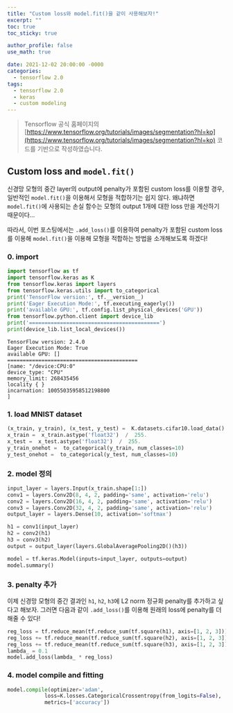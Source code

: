```yaml
---
title: "Custom loss와 model.fit()을 같이 사용해보자!"
excerpt: ""
toc: true
toc_sticky: true

author_profile: false
use_math: true

date: 2021-12-02 20:00:00 -0000
categories: 
  - tensorflow 2.0
tags:
  - tensorflow 2.0
  - keras
  - custom modeling
---
```


> Tensorflow 공식 홈페이지의 [https://www.tensorflow.org/tutorials/images/segmentation?hl=ko](https://www.tensorflow.org/tutorials/images/segmentation?hl=ko) 코드를 기반으로 작성하였습니다.

## Custom loss and `model.fit()`

신경망 모형의 중간 layer의 output에 penalty가 포함된 custom loss를 이용할 경우, 일반적인 `model.fit()`을 이용해서 모형을 적합하기는 쉽지 않다. 왜냐하면 `model.fit()`에 사용되는 손실 함수는 모형의 output 1개에 대한 loss 만을 계산하기 때문이다...

따라서, 이번 포스팅에서는 `.add_loss()`를 이용하여 penalty가 포함된 custom loss를 이용해 `model.fit()`을 이용해 모형을 적합하는 방법을 소개해보도록 하겠다!

### 0. import 

```python
import tensorflow as tf
import tensorflow.keras as K
from tensorflow.keras import layers
from tensorflow.keras.utils import to_categorical
print('TensorFlow version:', tf.__version__)
print('Eager Execution Mode:', tf.executing_eagerly())
print('available GPU:', tf.config.list_physical_devices('GPU'))
from tensorflow.python.client import device_lib
print('==========================================')
print(device_lib.list_local_devices())
```

```
TensorFlow version: 2.4.0 
Eager Execution Mode: True 
available GPU: [] 
========================================== 
[name: "/device:CPU:0" 
device_type: "CPU" 
memory_limit: 268435456 
locality { } 
incarnation: 10055035958512198800 
]
```

### 1. load MNIST dataset

```python
(x_train, y_train), (x_test, y_test) =  K.datasets.cifar10.load_data()
x_train =  x_train.astype('float32')  /  255.
x_test =  x_test.astype('float32')  /  255.
y_train_onehot =  to_categorical(y_train, num_classes=10)
y_test_onehot =  to_categorical(y_test, num_classes=10)
```

### 2. model 정의

```python
input_layer = layers.Input(x_train.shape[1:])
conv1 = layers.Conv2D(8, 4, 2, padding='same', activation='relu')
conv2 = layers.Conv2D(16, 4, 2, padding='same', activation='relu')
conv3 = layers.Conv2D(32, 4, 2, padding='same', activation='relu')
output_layer = layers.Dense(10, activation='softmax')

h1 = conv1(input_layer)
h2 = conv2(h1)
h3 = conv3(h2)
output = output_layer(layers.GlobalAveragePooling2D()(h3))

model = tf.keras.Model(inputs=input_layer, outputs=output)
model.summary()
```

### 3. penalty 추가

이제 신경망 모형의 중간 결과인 `h1`, `h2`, `h3`에 L2 norm 정규화 penalty를 추가하고 싶다고 해보자. 그러면 다음과 같이 `.add_loss()`를 이용해 원래의 loss에 penalty를 더해줄 수 있다!

```python
reg_loss = tf.reduce_mean(tf.reduce_sum(tf.square(h1), axis=[1, 2, 3]))
reg_loss += tf.reduce_mean(tf.reduce_sum(tf.square(h2), axis=[1, 2, 3]))
reg_loss += tf.reduce_mean(tf.reduce_sum(tf.square(h3), axis=[1, 2, 3]))
lambda_ = 0.1
model.add_loss(lambda_ * reg_loss)
```

### 4. model compile and fitting

```python
model.compile(optimizer='adam',
            loss=K.losses.CategoricalCrossentropy(from_logits=False),
            metrics=['accuracy'])
```

```python

```
<!--stackedit_data:
eyJoaXN0b3J5IjpbNDAzOTkyMzcwLC0xNjQyMTg0OTg1LDIwND
k1NDczMDMsMjA5OTk5MzAwNCwtMjA1NzMyNDQwNV19
-->